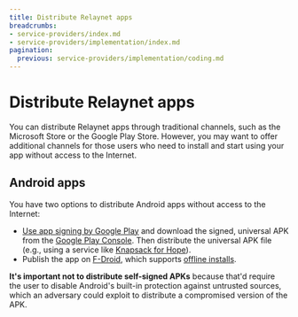 ```yaml
---
title: Distribute Relaynet apps
breadcrumbs:
- service-providers/index.md
- service-providers/implementation/index.md
pagination:
  previous: service-providers/implementation/coding.md
---
```


# Distribute Relaynet apps

You can distribute Relaynet apps through traditional channels, such as the Microsoft Store or the Google Play Store. However, you may want to offer additional channels for those users who need to install and start using your app without access to the Internet.

## Android apps

You have two options to distribute Android apps without access to the Internet:

- [Use app signing by Google Play](https://support.google.com/googleplay/android-developer/answer/9842756?hl=en) and download the signed, universal APK from the [Google Play Console](https://play.google.com/console/). Then distribute the universal APK file (e.g., using a service like [Knapsack for Hope](https://knapsackforhope.org/)).
- Publish the app on [F-Droid](https://f-droid.org/en/), which supports [offline installs](https://f-droid.org/en/tutorials/swap/).

**It's important not to distribute self-signed APKs** because that'd require the user to disable Android's built-in protection against untrusted sources, which an adversary could exploit to distribute a compromised version of the APK.
